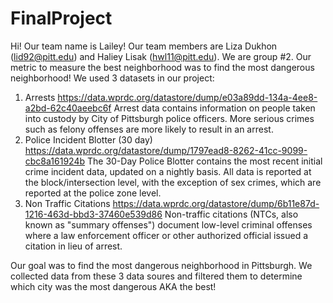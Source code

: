 # FinalProject

Hi! Our team name is Lailey! Our team members are Liza Dukhon (lid92@pitt.edu) and Haliey Lisak (hwl11@pitt.edu). We are group #2.
Our metric to measure the best neighborhood was to find the most dangerous neighborhood! We used 3 datasets in our project:
1) Arrests https://data.wprdc.org/datastore/dump/e03a89dd-134a-4ee8-a2bd-62c40aeebc6f
   Arrest data contains information on people taken into custody by City of Pittsburgh police officers. More serious crimes such as felony offenses are more likely to result    in an arrest. 
2) Police Incident Blotter (30 day) https://data.wprdc.org/datastore/dump/1797ead8-8262-41cc-9099-cbc8a161924b
   The 30-Day Police Blotter contains the most recent initial crime incident data, updated on a nightly basis. All data is reported at the block/intersection level, with the    exception of sex crimes, which are reported at the police zone level.
3) Non Traffic Citations https://data.wprdc.org/datastore/dump/6b11e87d-1216-463d-bbd3-37460e539d86
   Non-traffic citations (NTCs, also known as "summary offenses") document low-level criminal offenses where a law enforcement officer or other authorized official issued a    citation in lieu of arrest.

Our goal was to find the most dangerous neighborhood in Pittsburgh. We collected data from these 3 data soures and filtered them to determine which city was the most dangerous AKA the best! 